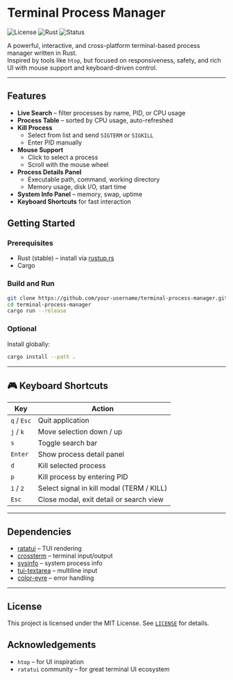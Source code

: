 # Terminal Process Manager

![License](https://img.shields.io/badge/license-MIT-blue.svg)
![Rust](https://img.shields.io/badge/rust-stable-blue)
![Status](https://img.shields.io/badge/status-active-green)

A powerful, interactive, and cross-platform terminal-based process manager written in Rust.  
Inspired by tools like `htop`, but focused on responsiveness, safety, and rich UI with mouse support and keyboard-driven control.

---

## Features

- **Live Search** – filter processes by name, PID, or CPU usage
- **Process Table** – sorted by CPU usage, auto-refreshed
- **Kill Process**
  - Select from list and send `SIGTERM` or `SIGKILL`
  - Enter PID manually
- **Mouse Support**
  - Click to select a process
  - Scroll with the mouse wheel
- **Process Details Panel**
  - Executable path, command, working directory
  - Memory usage, disk I/O, start time
- **System Info Panel** – memory, swap, uptime
- **Keyboard Shortcuts** for fast interaction

## Getting Started

### Prerequisites

- Rust (stable) – install via [rustup.rs](https://rustup.rs)
- Cargo

### Build and Run

```bash
git clone https://github.com/your-username/terminal-process-manager.git
cd terminal-process-manager
cargo run --release
````

### Optional

Install globally:

```bash
cargo install --path .
```

---

## 🎮 Keyboard Shortcuts

| Key         | Action                                    |
| ----------- | ----------------------------------------- |
| `q` / `Esc` | Quit application                          |
| `j` / `k`   | Move selection down / up                  |
| `s`         | Toggle search bar                         |
| `Enter`     | Show process detail panel                 |
| `d`         | Kill selected process                     |
| `p`         | Kill process by entering PID              |
| `1` / `2`   | Select signal in kill modal (TERM / KILL) |
| `Esc`       | Close modal, exit detail or search view   |

---


## Dependencies

- [ratatui](https://docs.rs/ratatui) – TUI rendering
- [crossterm](https://docs.rs/crossterm) – terminal input/output
- [sysinfo](https://docs.rs/sysinfo) – system process info
- [tui-textarea](https://crates.io/crates/tui-textarea) – multiline input
- [color-eyre](https://crates.io/crates/color-eyre) – error handling

---

##  License

This project is licensed under the MIT License. See [`LICENSE`](LICENSE) for details.

## Acknowledgements

- `htop` – for UI inspiration
- `ratatui` community – for great terminal UI ecosystem
